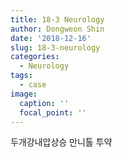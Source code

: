 ```yaml
---
title: 18-3 Neurology
author: Dongweon Shin
date: '2018-12-16'
slug: 18-3-neurology
categories:
  - Neurology
tags:
  - case
image:
  caption: ''
  focal_point: ''
---
```


두개강내압상승 만니톨 투약


